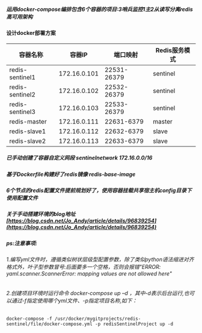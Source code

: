 ##### 运用docker-compose编排包含6个容器的项目:3哨兵监控1主2从读写分离redis高可用架构

#### 设计docker部署方案
|容器名称| 容器IP |端口映射| Redis服务模式 |
|--|--|--|--|
|  redis-sentinel1 |  172.16.0.101|22531-26379  |sentinel  |
|  redis-sentinel2 |  172.16.0.102|22532-26379  |sentinel  |
|  redis-sentinel3 |  172.16.0.103|22533-26379  |sentinel  |
|  redis-master    |  172.16.0.111|22631-6379     | master  |
|  redis-slave1     |  172.16.0.112|22632-6379    | slave     |
|  redis-slave2     |  172.16.0.113|22633-6379    | slave     |

##### 已手动创建了容器自定义网段 sentinelnetwork 172.16.0.0/16
##### 基于Dockerfile构建好了redis镜像 redis-base-image
##### 6个节点的redis配置文件提前规划好了，使用容器挂载共享宿主机config目录下使用配置文件
##### 关于手动搭建环境的blog地址[https://blog.csdn.net/Jo_Andy/article/details/96839254](https://blog.csdn.net/Jo_Andy/article/details/96839254)
 
##### ps:注意事项:
 ###### 1.编写yml文件时，遵循类似树状层级型配置参数，除了类似python语法缩进对齐格式外，叶子型参数冒号:后面要多一个空格，否则会报错"ERROR: yaml.scanner.ScannerError: mapping values are not allowed here"
 ###### 2.创建项目环境时运行命令 docker-compose up –d ，其中-d表示后台运行,也可以通过-f指定使用哪个yml文件、-p指定项目名称,如下：
 ```
 docker-compose -f /usr/docker/mygitprojects/redis-sentinel/file/docker-compose.yml -p redisSentinelProject up -d
 ```
 